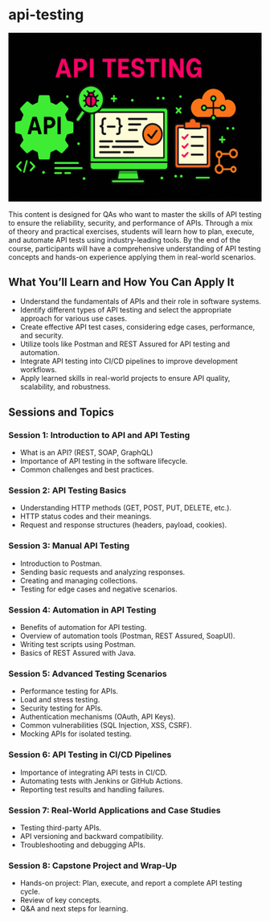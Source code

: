 # api-testing

<!-- Top Banner -->
<p align="center">
  <img src="https://raw.githubusercontent.com/soikmd2/api-testing/main/assets/cover.png" alt="API Testing Banner" />
</p>

This content is designed for QAs who want to master the skills of API testing to ensure the reliability, security, and performance of APIs. Through a mix of theory and practical exercises, students will learn how to plan, execute, and automate API tests using industry-leading tools. By the end of the course, participants will have a comprehensive understanding of API testing concepts and hands-on experience applying them in real-world scenarios.


## What You’ll Learn and How You Can Apply It
- Understand the fundamentals of APIs and their role in software systems.
- Identify different types of API testing and select the appropriate approach for various use cases.
- Create effective API test cases, considering edge cases, performance, and security.
- Utilize tools like Postman and REST Assured for API testing and automation.
- Integrate API testing into CI/CD pipelines to improve development workflows.
- Apply learned skills in real-world projects to ensure API quality, scalability, and robustness.

## Sessions and Topics

### Session 1: Introduction to API and API Testing
- What is an API? (REST, SOAP, GraphQL)
- Importance of API testing in the software lifecycle.
- Common challenges and best practices.

### Session 2: API Testing Basics
- Understanding HTTP methods (GET, POST, PUT, DELETE, etc.).
- HTTP status codes and their meanings.
- Request and response structures (headers, payload, cookies).

### Session 3: Manual API Testing
- Introduction to Postman.
- Sending basic requests and analyzing responses.
- Creating and managing collections.
- Testing for edge cases and negative scenarios.

### Session 4: Automation in API Testing
- Benefits of automation for API testing.
- Overview of automation tools (Postman, REST Assured, SoapUI).
- Writing test scripts using Postman.
- Basics of REST Assured with Java.

### Session 5: Advanced Testing Scenarios
- Performance testing for APIs.
- Load and stress testing.
- Security testing for APIs.
- Authentication mechanisms (OAuth, API Keys).
- Common vulnerabilities (SQL Injection, XSS, CSRF).
- Mocking APIs for isolated testing.

### Session 6: API Testing in CI/CD Pipelines
- Importance of integrating API tests in CI/CD.
- Automating tests with Jenkins or GitHub Actions.
- Reporting test results and handling failures.

### Session 7: Real-World Applications and Case Studies
- Testing third-party APIs.
- API versioning and backward compatibility.
- Troubleshooting and debugging APIs.

### Session 8: Capstone Project and Wrap-Up
- Hands-on project: Plan, execute, and report a complete API testing cycle.
- Review of key concepts.
- Q&A and next steps for learning.
